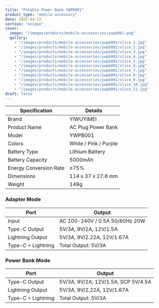 ```yaml
---
title: "Potable Power Bank YWPB001"
product_type: "mobile accessory"
date: 2025-04-22
section: "unique"
cover:
  image: "/images/products/mobile-accessories/ywpb001.png"
  gallery:
    - "/images/products/mobile-accessories/ywpb001/slice_1.jpg"
    - "/images/products/mobile-accessories/ywpb001/slice_2.jpg"
    - "/images/products/mobile-accessories/ywpb001/slice_3.jpg"
    - "/images/products/mobile-accessories/ywpb001/slice_4.jpg"
    - "/images/products/mobile-accessories/ywpb001/slice_5.jpg"
    - "/images/products/mobile-accessories/ywpb001/slice_6.jpg"
    - "/images/products/mobile-accessories/ywpb001/slice_7.jpg"
    - "/images/products/mobile-accessories/ywpb001/slice_8.jpg"
    - "/images/products/mobile-accessories/ywpb001/slice_9.jpg"
    - "/images/products/mobile-accessories/ywpb001/slice_10.jpg"
    - "/images/products/mobile-accessories/ywpb001/slice_11.jpg"
draft: false
---
```

| Specification         | Details                                     |
|-----------------------|---------------------------------------------|
| Brand                 | YIWUYIMEI                                   |
| Product Name          | AC Plug Power Bank                          |
| Model                 | YWPB001                                     |
| Colors                | White / Pink / Purple                       |
| Battery Type          | Lithium Battery                             |
| Battery Capacity      | 5000mAh                                     |
| Energy Conversion Rate| ≥75%                                        |
| Dimensions            | 114 x 37 x 27.8 mm                          |
| Weight                | 149g                                        |

### Adapter Mode

| Port                  | Output                                       |
|-----------------------|----------------------------------------------|
| Input                 | AC 100-240V / 0.5A 50/60Hz 20W               |
| Type-C Output         | 5V/3A, 9V/2A, 12V/1.5A                        |
| Lightning Output      | 5V/3A, 9V/2.22A, 12V/1.67A                    |
| Type-C + Lightning    | Total Output: 5V/3A                          |

### Power Bank Mode

| Port                  | Output                                       |
|-----------------------|----------------------------------------------|
| Type-C Output         | 5V/3A, 9V/2A, 12V/1.5A, SCP 5V/4.5A           |
| Lightning Output      | 5V/3A, 9V/2.22A, 12V/1.67A                    |
| Type-C + Lightning    | Total Output: 5V/3A                          |

